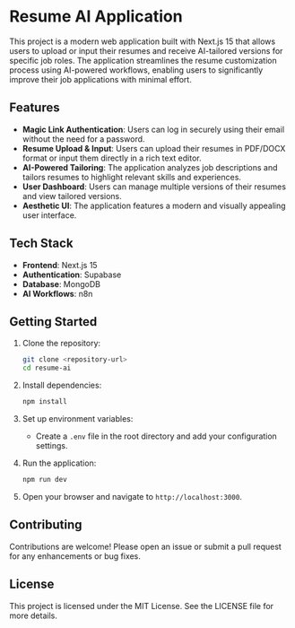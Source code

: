 # Resume AI Application

This project is a modern web application built with Next.js 15 that allows users to upload or input their resumes and receive AI-tailored versions for specific job roles. The application streamlines the resume customization process using AI-powered workflows, enabling users to significantly improve their job applications with minimal effort.

## Features

- **Magic Link Authentication**: Users can log in securely using their email without the need for a password.
- **Resume Upload & Input**: Users can upload their resumes in PDF/DOCX format or input them directly in a rich text editor.
- **AI-Powered Tailoring**: The application analyzes job descriptions and tailors resumes to highlight relevant skills and experiences.
- **User Dashboard**: Users can manage multiple versions of their resumes and view tailored versions.
- **Aesthetic UI**: The application features a modern and visually appealing user interface.

## Tech Stack

- **Frontend**: Next.js 15
- **Authentication**: Supabase
- **Database**: MongoDB
- **AI Workflows**: n8n

## Getting Started

1. Clone the repository:
   ```bash
   git clone <repository-url>
   cd resume-ai
   ```

2. Install dependencies:
   ```bash
   npm install
   ```

3. Set up environment variables:
   - Create a `.env` file in the root directory and add your configuration settings.

4. Run the application:
   ```bash
   npm run dev
   ```

5. Open your browser and navigate to `http://localhost:3000`.

## Contributing

Contributions are welcome! Please open an issue or submit a pull request for any enhancements or bug fixes.

## License

This project is licensed under the MIT License. See the LICENSE file for more details.